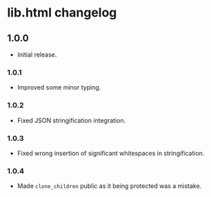 # lib.html changelog

## 1.0.0

- Initial release.

### 1.0.1

- Improved some minor typing.

### 1.0.2

- Fixed JSON stringification integration.

### 1.0.3

- Fixed wrong insertion of significant whitespaces in stringification.

### 1.0.4

- Made `clone_children` public as it being protected was a mistake.
